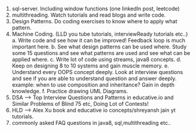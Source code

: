 1. sql-server. Including window functions (one linkedIn post, leetcode)
2. multithreading. Watch tutorials and read blogs and write code.
3. Design Patterns. Do coding exercises to know where to apply what pattern.
4. Machine Coding. (LLD you tube tutorials, interviewReady tutorials etc..)
   a. Write code and see how it can be improved! Feedback loop is much important here.
   b. See what design patterns can be used where. Study some 15 questions and see what patterns are used and see what can be applied where.
   c. Write lot of code using streams, java8 concepts.
   d. Keep on designing 8 to 10 systems and gain muscle memory.
   e. Understand every OOPS concept deeply. Look at interview questions and see if you are able to understand question and answer deeply.
       example: when to use composition and inheritance? Gain in depth knowledge.
   f. Practice drawing UML Diagrams.
5. DSA --> Top Interview Questions and Patterns in educative.io and Similar Problems of Blind 75 etc, Doing Lot of Contests!
6. HLD --> Alex Xu book and educative io concepts/shreyansh jain yt tutorials.
7. commonly asked FAQ questions in java8, sql,multithreading etc.. 
